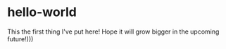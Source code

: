 # hello-world
This the first thing I've put here! Hope it will grow bigger in the upcoming future!)))

